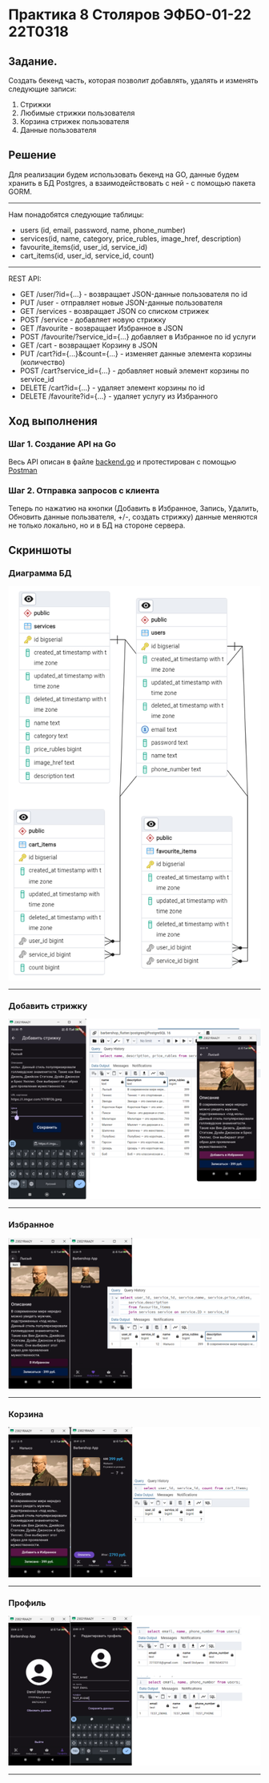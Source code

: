 # Практика 8 Столяров ЭФБО-01-22 22T0318

## Задание.
Создать бекенд часть, которая позволит добавлять, удалять и изменять следующие записи:
<ol>
    <li>Стрижки</li>
    <li>Любимые стрижки пользователя</li>
    <li>Корзина стрижек пользователя</li>
    <li>Данные пользователя</li>
</ol>

## Решение
Для реализации будем использовать бекенд на GO, данные будем хранить в БД Postgres, а взаимодействовать с ней - с помощью пакета GORM.

<hr>
Нам понадобятся следующие таблицы:

<ul>
    <li>users (id, email, password, name, phone_number)</li>
    <li>services(id, name, category, price_rubles, image_href, description)</li>
    <li>favourite_items(id, user_id, service_id)</li>
    <li>cart_items(id, user_id, service_id, count)</li>
</ul>

<hr>
REST API:
<ul>
    <li>GET /user/?id={...} - возвращает JSON-данные пользователя по id</li>
    <li>PUT /user - отправляет новые JSON-данные пользователя</li>
    <li>GET /services - возвращает JSON со списком стрижек</li>
    <li>POST /service - добавляет новую стрижку</li>
    <li>GET /favourite - возвращает Избранное в JSON</li>
    <li>POST /favourite/?service_id={...} добавляет в Избранное по id услуги</li>
    <li>GET /cart - возвращает Корзину в JSON</li>
    <li>PUT /cart?id={...}&count={...} - изменяет данные элемента корзины (количество)</li>
    <li>POST /cart?service_id={...} - добавляет новый элемент корзины по service_id</li>
    <li>DELETE /cart?id={...} - удаляет элемент корзины по id</li>
    <li>DELETE /favourite?id={...} - удаляет услугу из Избранного</li>
</ul>

## Ход выполнения
### Шаг 1. Создание API на Go
<p>Весь API описан в файле <a href="./backend/backend.go">backend.go</a> и протестирован с помощью <a href="https://elements.getpostman.com/redirect?entityId=24015280-8a099f19-cf00-4125-9654-e3b574800df0&entityType=collection">Postman</a></p>

### Шаг 2. Отправка запросов с клиента
Теперь по нажатию на кнопки (Добавить в Избранное, Запись, Удалить, Обновить данные пользвателя, +/-, создать стрижку) данные меняются не только локально, но и в БД на стороне сервера.

## Скриншоты
### Диаграмма БД
![изображение](./screenshot/ERD.png)
<hr>

### Добавить стрижку
![изображение](./screenshot/add_service.png)
<hr>

### Избранное
![изображение](./screenshot/favourite.png)
<hr>


### Корзина
![изображение](./screenshot/cart.png)
<hr>

### Профиль
![изображение](./screenshot/account.png)
<hr>

